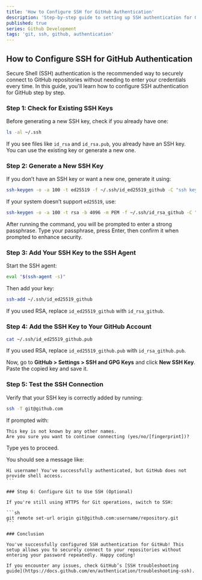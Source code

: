 ```yaml
---
title: 'How to Configure SSH for GitHub Authentication'
description: 'Step-by-step guide to setting up SSH authentication for GitHub, including key generation, adding to the SSH agent, and testing the connection.'
published: true
series: Github Development
tags: 'git, ssh, github, authentication'
---
```


## How to Configure SSH for GitHub Authentication

Secure Shell (SSH) authentication is the recommended way to securely connect to GitHub repositories without needing to enter your credentials every time. In this guide, you'll learn how to configure SSH authentication for GitHub step by step.

### Step 1: Check for Existing SSH Keys

Before generating a new SSH key, check if you already have one:

```sh
ls -al ~/.ssh
```

If you see files like `id_rsa` and `id_rsa.pub`, you already have an SSH key. You can use the existing key or generate a new one.

### Step 2: Generate a New SSH Key

If you don’t have an SSH key or want a new one, generate it using:

```sh
ssh-keygen -o -a 100 -t ed25519 -f ~/.ssh/id_ed25519_github -C "ssh key for github"
```

If your system doesn’t support `ed25519`, use:

```sh
ssh-keygen -o -a 100 -t rsa -b 4096 -m PEM -f ~/.ssh/id_rsa_github -C "ssh key for github"
```

After running the command, you will be prompted to enter a strong passphrase. Type your passphrase, press Enter, then confirm it when prompted to enhance security.

### Step 3: Add Your SSH Key to the SSH Agent

Start the SSH agent:

```sh
eval "$(ssh-agent -s)"
```

Then add your key:

```sh
ssh-add ~/.ssh/id_ed25519_github
```

If you used RSA, replace `id_ed25519_github` with `id_rsa_github`.

### Step 4: Add the SSH Key to Your GitHub Account

```sh
cat ~/.ssh/id_ed25519_github.pub
```

If you used RSA, replace `id_ed25519_github.pub` with `id_rsa_github.pub`.

Now, go to **GitHub > Settings > SSH and GPG Keys** and click **New SSH Key**. Paste the copied key and save it.

### Step 5: Test the SSH Connection

Verify that your SSH key is correctly added by running:

```sh
ssh -T git@github.com
```

If prompted with:

```plaintext
This key is not known by any other names.
Are you sure you want to continue connecting (yes/no/[fingerprint])?
```

Type yes to proceed.

You should see a message like:

````plaintext
Hi username! You've successfully authenticated, but GitHub does not provide shell access.
```

### Step 6: Configure Git to Use SSH (Optional)

If you're still using HTTPS for Git operations, switch to SSH:

```sh
git remote set-url origin git@github.com:username/repository.git
```

### Conclusion

You've successfully configured SSH authentication for GitHub! This setup allows you to securely connect to your repositories without entering your password repeatedly. Happy coding!

If you encounter any issues, check GitHub’s [SSH troubleshooting guide](https://docs.github.com/en/authentication/troubleshooting-ssh).
